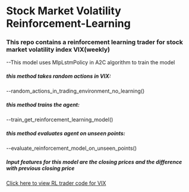 # Stock Market Volatility Reinforcement-Learning

### This repo contains a reinforcement learning trader for stock market volatility index VIX(weekly)
--This model uses MlpLstmPolicy in A2C algorithm to train the model

##### this method takes random actions in VIX: 
--random_actions_in_trading_environment_no_learning()
##### this method trains the agent: 
--train_get_reinforcement_learning_model()
##### this method evaluates agent on unseen points: 
--evaluate_reinforcement_model_on_unseen_points()

##### Input features for this model are the closing prices and the difference with previous closing price

[Click here to view RL trader code for VIX](https://github.com/akorostelev83/reinforcement-learning/blob/main/stock-market-volatility-trader-reinforcement-learning.py)
